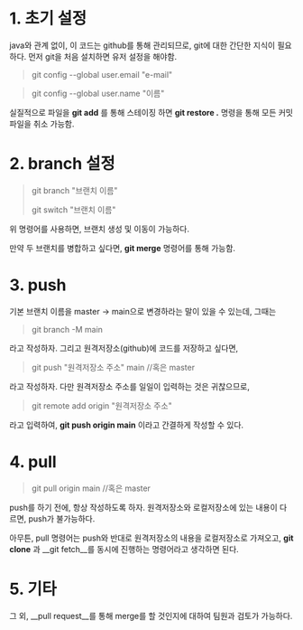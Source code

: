 # 1. 초기 설정
java와 관계 없이, 이 코드는 github를 통해 관리되므로, git에 대한 간단한 지식이 필요하다. 먼저 git을 처음 설치하면 유저 설정을 해야함.

> git config --global user.email "e-mail"

> git config --global user.name "이름"

실질적으로 파일을 __git add__ 를 통해 스테이징 하면 __git restore .__ 명령을 통해 모든 커밋 파일을 취소 가능함.

# 2. branch 설정
> git branch "브랜치 이름"
> 
> git switch "브랜치 이름"

위 명령어를 사용하면, 브랜치 생성 및 이동이 가능하다.

만약 두 브랜치를 병합하고 싶다면, __git merge__ 명령어를 통해 가능함.

# 3. push

기본 브랜치 이름을 master -> main으로 변경하라는 말이 있을 수 있는데, 그때는

> git branch -M main

라고 작성하자. 그리고 원격저장소(github)에 코드를 저장하고 싶다면,

> git push "원격저장소 주소" main //혹은 master

라고 작성하자. 다만 원격저장소 주소를 일일이 입력하는 것은 귀찮으므로,

> git remote add origin "원격저장소 주소"

라고 입력하여, __git push origin main__ 이라고 간결하게 작성할 수 있다.

# 4. pull

> git pull origin main //혹은 master

push를 하기 전에, 항상 작성하도록 하자. 원격저장소와 로컬저장소에 있는 내용이 다르면, push가 불가능하다.

아무튼, pull 명령어는 push와 반대로 원격저장소의 내용을 로컬저장소로 가져오고, __git clone__ 과 __git fetch__를 동시에 진행하는 명령어라고 생각하면 된다.

# 5. 기타
그 외, __pull request__를 통해 merge를 할 것인지에 대하여 팀원과 검토가 가능하다. 

